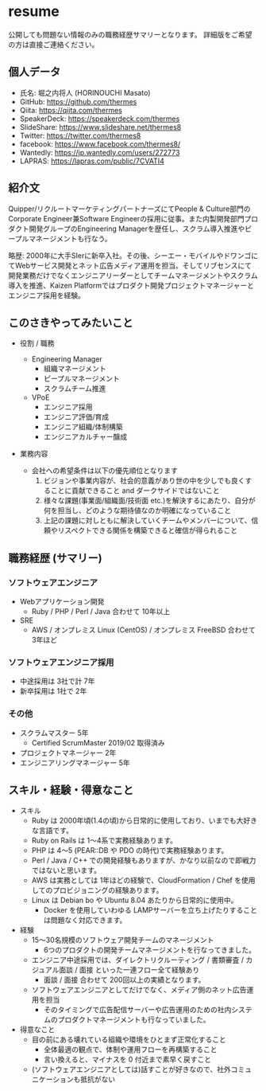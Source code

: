 # resume

公開しても問題ない情報のみの職務経歴サマリーとなります。
詳細版をご希望の方は直接ご連絡ください。

## 個人データ

- 氏名: 堀之内将人 (HORINOUCHI Masato)
- GitHub: https://github.com/thermes
- Qiita: https://qiita.com/thermes
- SpeakerDeck: https://speakerdeck.com/thermes
- SlideShare: https://www.slideshare.net/thermes8
- Twitter: https://twitter.com/thermes8
- facebook: https://www.facebook.com/thermes8/
- Wantedly: https://jp.wantedly.com/users/272773
- LAPRAS: https://lapras.com/public/7CVATI4

## 紹介文

Quipper/リクルートマーケティングパートナーズにてPeople & Culture部門のCorporate Engineer兼Software Engineerの採用に従事。また内製開発部門プロダクト開発グループのEngineering Managerを歴任し、スクラム導入推進やピープルマネージメントも行なう。

略歴: 2000年に大手SIerに新卒入社。その後、シーエー・モバイルやドワンゴにてWebサービス開発とネット広告メディア運用を担当。そしてリブセンスにて開発業務だけでなくエンジニアリーダーとしてチームマネージメントやスクラム導入を推進、Kaizen Platformではプロダクト開発プロジェクトマネージャーとエンジニア採用を経験。

## このさきやってみたいこと

- 役割 / 職務
  - Engineering Manager
    - 組織マネージメント
    - ピープルマネージメント
    - スクラムチーム推進
  - VPoE
    - エンジニア採用
    - エンジニア評価/育成
    - エンジニア組織/体制構築
    - エンジニアカルチャー醸成

- 業務内容
  - 会社への希望条件は以下の優先順位となります
    1. ビジョンや事業内容が、社会的意義があり世の中を少しでも良くすることに貢献できること and ダークサイドではないこと
    2. 様々な課題(事業面/組織面/技術面 etc.)を解決するにあたり、自分が何を担当し、どのような期待値なのか明確になっていること
    3. 上記の課題に対しともに解決していくチームやメンバーについて、信頼やリスペクトできる関係を構築できると確信が得られること

## 職務経歴 (サマリー)

### ソフトウェアエンジニア

- Webアプリケーション開発
  - Ruby / PHP / Perl / Java 合わせて 10年以上
- SRE
  - AWS / オンプレミス Linux (CentOS) / オンプレミス FreeBSD 合わせて 3年ほど

### ソフトウェアエンジニア採用

- 中途採用は 3社で計 7年
- 新卒採用は 1社で 2年

### その他

- スクラムマスター 5年
  - Certified ScrumMaster 2019/02 取得済み
- プロジェクトマネージャー 2年
- エンジニアリングマネージャー 5年

## スキル・経験・得意なこと

- スキル
  - Ruby は 2000年頃(1.4の頃)から日常的に使用しており、いまでも大好きな言語です。
  - Ruby on Rails は 1〜4系で実務経験あります。
  - PHP は 4〜5 (PEAR::DB や PDO の時代)で実務経験あります。
  - Perl / Java / C++ での開発経験もありますが、かなり以前なので即戦力ではないと思います。
  - AWS は実務としては 1年ほどの経験で、CloudFormation / Chef を使用してのプロビジョニングの経験あります。
  - Linux は Debian bo や Ubuntu 8.04 あたりから日常的に使用中。
    - Docker を使用していわゆる LAMPサーバーを立ち上げたりすることは問題なく対応できます。
- 経験
  - 15〜30名規模のソフトウェア開発チームのマネージメント
    - 6つのプロダクトの開発チームマネージメントを行なってきました。
  - エンジニア中途採用では、ダイレクトリクルーティング / 書類審査 / カジュアル面談 / 面接 といった一連フロー全て経験あり
    - 面談 / 面接 合わせて 200回以上の実績となります。
  - ソフトウェアエンジニアとしてだけでなく、メディア側のネット広告運用を担当
    - そのタイミングで広告配信サーバーや広告運用のための社内システムのプロダクトマネージメントも行なっていました。
- 得意なこと
  - 目の前にある壊れている組織や環境をひとまず正常化すること
    - 全体最適の観点で、体制や運用フローを再構築すること
    - 言い換えると、マイナスを 0 付近まで素早く戻すこと
  - (ソフトウェアエンジニアとしては)話すことが好きなので、社外コミュニケーションも抵抗がない
